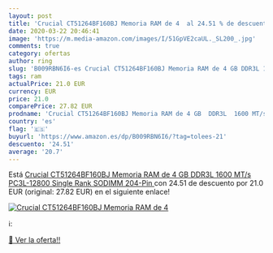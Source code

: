 ```yaml
---
layout: post
title: 'Crucial CT51264BF160BJ Memoria RAM de 4  al 24.51 % de descuento'
date: 2020-03-22 20:46:41
image: 'https://m.media-amazon.com/images/I/51GpVE2caUL._SL200_.jpg'
comments: true
category: ofertas
author: ring
slug: 'B009RBN6I6-es Crucial CT51264BF160BJ Memoria RAM de 4 GB DDR3L 1600 MT/s...'
tags: ram
actualPrice: 21.0 EUR
currency: EUR
price: 21.0
comparePrice: 27.82 EUR
prodname: 'Crucial CT51264BF160BJ Memoria RAM de 4 GB  DDR3L  1600 MT/s  PC3L-12800  Single Rank  SODIMM  204-Pin '
country: 'es'
flag: '🇪🇸'
buyurl: 'https://www.amazon.es/dp/B009RBN6I6/?tag=tolees-21'
descuento: '24.51'
average: '20.7'
---
```


Está [Crucial CT51264BF160BJ Memoria RAM de 4 GB  DDR3L  1600 MT/s  PC3L-12800  Single Rank  SODIMM  204-Pin ](https://www.amazon.es/dp/B009RBN6I6/?tag=tolees-21) con 24.51 de descuento por 21.0 EUR (original: 27.82 EUR) en el siguiente enlace!

[![Crucial CT51264BF160BJ Memoria RAM de 4 ](https://m.media-amazon.com/images/I/51GpVE2caUL._SL200_.jpg)](https://www.amazon.es/dp/B009RBN6I6/?tag=tolees-21)

ℹ️:


[🛒 Ver la oferta!!](https://www.amazon.es/dp/B009RBN6I6/?tag=tolees-21)
